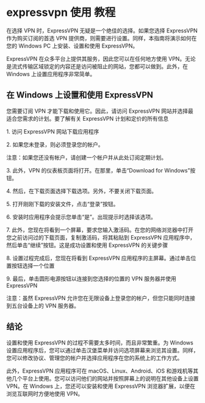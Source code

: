 # expressvpn 使用 教程
在选择 VPN 时，ExpressVPN 无疑是一个绝佳的选择。如果您选择 ExpressVPN 作为购买订阅的首选 VPN 提供商，则需要进行设置。同样，本指南将演示如何在您的 Windows PC 上安装、设置和使用 ExpressVPN。

ExpressVPN 在众多平台上提供其服务，因此您可以在任何地方使用 VPN。无论是流式传输区域锁定的内容还是访问被阻止的网站，您都可以做到。此外，在 Windows 上设置应用程序非常简单。

## 在 Windows 上设置和使用 ExpressVPN

您需要订阅 VPN 才能下载和使用它。因此，请访问 ExpressVPN 网站并选择最适合您需求的计划。要了解有关 ExpressVPN 计划和定价的所有信息

1\. 访问 ExpressVPN 网站下载应用程序

2\. 如果您未登录，则必须登录您的帐户。

注意：如果您还没有帐户，请创建一个帐户并从此处订阅定期计划。

3\. 此外，VPN 的仪表板页面将打开。在那里，单击“Download for Windows”按钮。

4\. 然后，在下载页面选择下载选项。另外，不要关闭下载页面。

5\. 打开刚刚下载的安装文件，点击“登录”按钮。

6\. 安装时应用程序会提示您单击“是”。出现提示时选择该选项。

7\. 此外，您现在将看到一个屏幕，要求您输入激活码。在您的网络浏览器中打开您之前访问过的下载页面，复制激活码，将其粘贴到 ExpressVPN 应用程序中，然后单击“继续”按钮。这是成功设置和使用 ExpressVPN 的关键步骤

8\. 设置过程完成后，您现在将看到 ExpressVPN 应用程序的主屏幕。通过单击位置按钮选择一个位置

9\. 最后，单击圆形电源按钮以连接到您选择的位置的 VPN 服务器并使用 ExpressVPN

注意：虽然 ExpressVPN 允许您在无限设备上登录您的帐户，但您只能同时连接到五台设备上的 VPN 服务器。

## 结论

设置和使用 ExpressVPN 的过程不需要太多时间，而且非常繁重。为 Windows 设置应用程序后，您可以通过单击汉堡菜单并访问选项屏幕来浏览其设置。同样，您可以修改协议、管理您的帐户并选择应用程序在您的系统上的工作方式。

此外，ExpressVPN 应用程序可在 macOS、Linux、Android、iOS 和游戏机等其他几个平台上使用。您可以访问他们的网站并按照屏幕上的说明在其他设备上设置 VPN。在 Windows 上，您还可以安装和使用 ExpressVPN 浏览器扩展，以便在浏览互联网时方便地使用 VPN。
